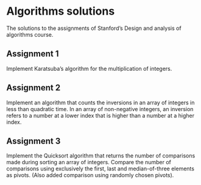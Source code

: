 # Algorithms solutions

The solutions to the assignments of Stanford’s Design and analysis of algorithms course.

## Assignment 1
Implement Karatsuba’s algorithm for the multiplication of integers.

## Assignment 2
Implement an algorithm that counts the inversions in an array of integers in less than quadratic time. In an array of non-negative integers, an inversion refers to a number at a lower index that is higher than a number at a higher index.

## Assignment 3
Implement the Quicksort algorithm that returns the number of comparisons made during sorting an array of integers. Compare the number of comparisons using exclusively the first, last and median-of-three elements as pivots. (Also added comparison using randomly chosen pivots).

